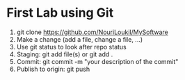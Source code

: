 # First Lab using Git

1. git clone https://github.com/NouriLoukil/MySoftware
2. Make a change (add a file, change a file, ...)
3. Use git status to look after repo status
4. Staging: git add file(s) or git add .
5. Commit: git commit -m "your description of the commit"
6. Publish to origin: git push
